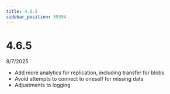 ```yaml
---
title: 4.6.5
sidebar_position: 59394
---
```


# 4.6.5

8/7/2025

- Add more analytics for replication, including transfer for blobs
- Avoid attempts to connect to oneself for missing data
- Adjustments to logging